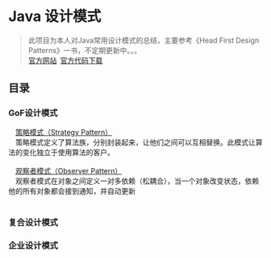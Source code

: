 Java 设计模式
==========

>此项目为本人对Java常用设计模式的总结，主要参考《Head First Design Patterns》一书，不定期更新中。。。</br>
>[官方网站](http://wickedlysmart.com/head-first-design-patterns/)&ensp;[官方代码下载](https://codeload.github.com/bethrobson/Head-First-Design-Patterns/zip/master)



目录
----

### GoF设计模式
&emsp;[策略模式（Strategy Pattern）](https://github.com/whetherlove/designPatterns/tree/master/src/GoF/strategyPattern)<br />
&emsp;策略模式定义了算法族，分别封装起来，让他们之间可以互相替换。此模式让算法的变化独立于使用算法的客户。<br /><br />
&emsp;[观察者模式（Observer Pattern）](https://github.com/whetherlove/designPatterns/tree/master/src/GoF/observerPattern)<br />
&emsp;观察者模式在对象之间定义一对多依赖（松耦合），当一个对象改变状态，依赖他的所有对象都会接到通知，并自动更新<br /><br />


### 复合设计模式
  


### 企业设计模式


